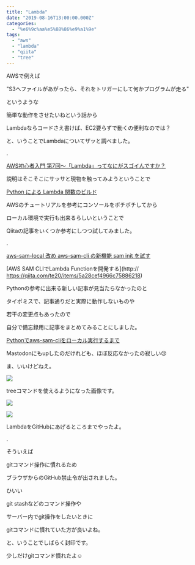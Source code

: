 ```yaml
---
title: "Lambda"
date: "2019-08-16T13:00:00.000Z"
categories: 
  - "%e6%9c%aa%e5%88%86%e9%a1%9e"
tags: 
  - "aws"
  - "lambda"
  - "qiita"
  - "tree"
---
```


AWSで例えば

"S3へファイルがあがったら、それをトリガーにして何かプログラムが走る"

というような

簡単な動作をさせたいねという話から

Lambdaならコードさえ書けば、EC2要らずで動くの便利なのでは？

と、いうことでLambdaについてザッと調べました。

.

[AWS初心者入門 第7回～「Lambda」ってなにがスゴイんですか？](https://www.bit-drive.ne.jp/managed-cloud/column/column_14.html)

説明はそこそこにサッサと現物を触ってみようということで

[Python による Lambda 関数のビルド](https://docs.aws.amazon.com/ja_jp/lambda/latest/dg/python-programming-model.html)

AWSのチュートリアルを参考にコンソールをポチポチしてから

ローカル環境で実行も出来るらしいということで

Qiitaの記事をいくつか参考にしつつ試してみました。

.

[aws-sam-local 改め aws-sam-cli の新機能 sam init を試す](https://qiita.com/hayao_k/items/841026f9675d163b58d5) 

[AWS SAM CLIでLambda Functionを開発する](http:// https://qiita.com/te20/items/5a28cef4966c75886218)

Pythonの参考に出来る新しい記事が見当たらなかったのと

タイポミスで、記事通りだと実際に動作しないものや

若干の変更点もあったので

自分で備忘録用に記事をまとめてみることにしました。

[Pythonでaws-sam-cliをローカル実行するまで](https://qiita.com/suwa3/items/505d137d7073c7a5243f)

Mastodonにもupしたのだけれども、ほぼ反応なかったの寂しい😢

ま、いいけどねえ。

![](http://wp.suwa3.me/wp-content/uploads/2019/08/e382b9e382afe383aae383bce383b3e382b7e383a7e38383e38388-2019-08-16-14.28.54.png?w=1024)

treeコマンドを使えるようになった画像です。

![](http://wp.suwa3.me/wp-content/uploads/2019/08/e382b9e382afe383aae383bce383b3e382b7e383a7e38383e38388-2019-08-16-19.56.22.png?w=850)

![](http://wp.suwa3.me/wp-content/uploads/2019/08/e382b9e382afe383aae383bce383b3e382b7e383a7e38383e38388-2019-08-16-19.57.05.png?w=840)

LambdaをGitHubにあげるところまでやったよ。

.

そういえば

gitコマンド操作に慣れるため

ブラウザからのGitHub禁止令が出されました。

ひいい

git stashなどのコマンド操作や

サーバー内でgit操作をしたいときに

gitコマンドに慣れていた方が良いよね。

と、いうことでしばらく封印です。

少しだけgitコマンド慣れたよ☺️
